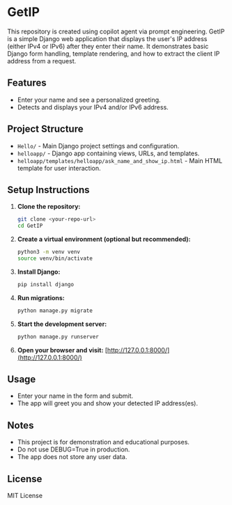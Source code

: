 # GetIP

This repository is created using copilot agent via prompt engineering.
GetIP is a simple Django web application that displays the user's IP address (either IPv4 or IPv6) after they enter their name. It demonstrates basic Django form handling, template rendering, and how to extract the client IP address from a request.

## Features
- Enter your name and see a personalized greeting.
- Detects and displays your IPv4 and/or IPv6 address.

## Project Structure
- `Hello/` - Main Django project settings and configuration.
- `helloapp/` - Django app containing views, URLs, and templates.
- `helloapp/templates/helloapp/ask_name_and_show_ip.html` - Main HTML template for user interaction.

## Setup Instructions

1. **Clone the repository:**
   ```bash
   git clone <your-repo-url>
   cd GetIP
   ```
2. **Create a virtual environment (optional but recommended):**
   ```bash
   python3 -m venv venv
   source venv/bin/activate
   ```
3. **Install Django:**
   ```bash
   pip install django
   ```
4. **Run migrations:**
   ```bash
   python manage.py migrate
   ```
5. **Start the development server:**
   ```bash
   python manage.py runserver
   ```
6. **Open your browser and visit:**
   [http://127.0.0.1:8000/](http://127.0.0.1:8000/)

## Usage
- Enter your name in the form and submit.
- The app will greet you and show your detected IP address(es).

## Notes
- This project is for demonstration and educational purposes.
- Do not use DEBUG=True in production.
- The app does not store any user data.

## License
MIT License
